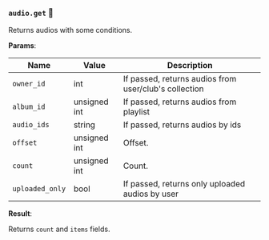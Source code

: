 ### `audio.get` 🔰

Returns audios with some conditions.

**Params**:

|Name|Value|Description|
|--|--|--|
|`owner_id`|int|If passed, returns audios from user/club's collection|
|`album_id`|unsigned int|If passed, returns audios from playlist|
|`audio_ids`|string|If passed, returns audios by ids|
|`offset`|unsigned int|Offset.|
|`count`|unsigned int|Count.|
|`uploaded_only`|bool|If passed, returns only uploaded audios by user|

**Result**:

Returns `count` and `items` fields.
